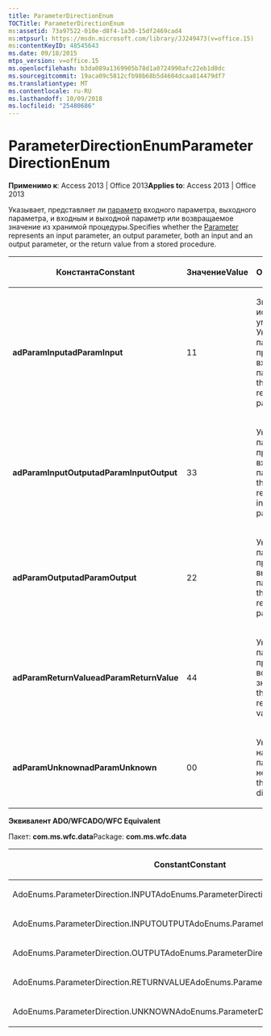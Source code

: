 ```yaml
---
title: ParameterDirectionEnum
TOCTitle: ParameterDirectionEnum
ms:assetid: 73a97522-010e-d8f4-1a30-15df2469cad4
ms:mtpsurl: https://msdn.microsoft.com/library/JJ249473(v=office.15)
ms:contentKeyID: 48545643
ms.date: 09/18/2015
mtps_version: v=office.15
ms.openlocfilehash: b3da089a1369905b78d1a0724990afc22eb1d0dc
ms.sourcegitcommit: 19aca09c5812cfb98b68b5d4604dcaa814479df7
ms.translationtype: MT
ms.contentlocale: ru-RU
ms.lasthandoff: 10/09/2018
ms.locfileid: "25480686"
---
```

# <a name="parameterdirectionenum"></a><span data-ttu-id="a17e9-102">ParameterDirectionEnum</span><span class="sxs-lookup"><span data-stu-id="a17e9-102">ParameterDirectionEnum</span></span>


<span data-ttu-id="a17e9-103">**Применимо к**: Access 2013 | Office 2013</span><span class="sxs-lookup"><span data-stu-id="a17e9-103">**Applies to**: Access 2013 | Office 2013</span></span>

<span data-ttu-id="a17e9-104">Указывает, представляет ли [параметр](parameter-object-ado.md) входного параметра, выходного параметра, и входным и выходной параметр или возвращаемое значение из хранимой процедуры.</span><span class="sxs-lookup"><span data-stu-id="a17e9-104">Specifies whether the [Parameter](parameter-object-ado.md) represents an input parameter, an output parameter, both an input and an output parameter, or the return value from a stored procedure.</span></span>

<table>
<colgroup>
<col style="width: 33%" />
<col style="width: 33%" />
<col style="width: 33%" />
</colgroup>
<thead>
<tr class="header">
<th><p><span data-ttu-id="a17e9-105">Константа</span><span class="sxs-lookup"><span data-stu-id="a17e9-105">Constant</span></span></p></th>
<th><p><span data-ttu-id="a17e9-106">Значение</span><span class="sxs-lookup"><span data-stu-id="a17e9-106">Value</span></span></p></th>
<th><p><span data-ttu-id="a17e9-107">Описание</span><span class="sxs-lookup"><span data-stu-id="a17e9-107">Description</span></span></p></th>
</tr>
</thead>
<tbody>
<tr class="odd">
<td><p><span data-ttu-id="a17e9-108"><strong>adParamInput</strong></span><span class="sxs-lookup"><span data-stu-id="a17e9-108"><strong>adParamInput</strong></span></span></p></td>
<td><p><span data-ttu-id="a17e9-109">1</span><span class="sxs-lookup"><span data-stu-id="a17e9-109">1</span></span></p></td>
<td><p><span data-ttu-id="a17e9-110">Значение, используемое по умолчанию.</span><span class="sxs-lookup"><span data-stu-id="a17e9-110">Default.</span></span> <span data-ttu-id="a17e9-111">Указывает, что параметр представляет входного параметра.</span><span class="sxs-lookup"><span data-stu-id="a17e9-111">Indicates that the parameter represents an input parameter.</span></span></p></td>
</tr>
<tr class="even">
<td><p><span data-ttu-id="a17e9-112"><strong>adParamInputOutput</strong></span><span class="sxs-lookup"><span data-stu-id="a17e9-112"><strong>adParamInputOutput</strong></span></span></p></td>
<td><p><span data-ttu-id="a17e9-113">3</span><span class="sxs-lookup"><span data-stu-id="a17e9-113">3</span></span></p></td>
<td><p><span data-ttu-id="a17e9-114">Указывает, что параметр представляет входных и выходных параметров.</span><span class="sxs-lookup"><span data-stu-id="a17e9-114">Indicates that the parameter represents both an input and output parameter.</span></span></p></td>
</tr>
<tr class="odd">
<td><p><span data-ttu-id="a17e9-115"><strong>adParamOutput</strong></span><span class="sxs-lookup"><span data-stu-id="a17e9-115"><strong>adParamOutput</strong></span></span></p></td>
<td><p><span data-ttu-id="a17e9-116">2</span><span class="sxs-lookup"><span data-stu-id="a17e9-116">2</span></span></p></td>
<td><p><span data-ttu-id="a17e9-117">Указывает, что параметр представляет выходного параметра.</span><span class="sxs-lookup"><span data-stu-id="a17e9-117">Indicates that the parameter represents an output parameter.</span></span></p></td>
</tr>
<tr class="even">
<td><p><span data-ttu-id="a17e9-118"><strong>adParamReturnValue</strong></span><span class="sxs-lookup"><span data-stu-id="a17e9-118"><strong>adParamReturnValue</strong></span></span></p></td>
<td><p><span data-ttu-id="a17e9-119">4</span><span class="sxs-lookup"><span data-stu-id="a17e9-119">4</span></span></p></td>
<td><p><span data-ttu-id="a17e9-120">Указывает, что параметр представляет возвращаемое значение.</span><span class="sxs-lookup"><span data-stu-id="a17e9-120">Indicates that the parameter represents a return value.</span></span></p></td>
</tr>
<tr class="odd">
<td><p><span data-ttu-id="a17e9-121"><strong>adParamUnknown</strong></span><span class="sxs-lookup"><span data-stu-id="a17e9-121"><strong>adParamUnknown</strong></span></span></p></td>
<td><p><span data-ttu-id="a17e9-122">0</span><span class="sxs-lookup"><span data-stu-id="a17e9-122">0</span></span></p></td>
<td><p><span data-ttu-id="a17e9-123">Указывает, что направление параметра неизвестно.</span><span class="sxs-lookup"><span data-stu-id="a17e9-123">Indicates that the parameter direction is unknown.</span></span></p></td>
</tr>
</tbody>
</table>


<span data-ttu-id="a17e9-124">**Эквивалент ADO/WFC**</span><span class="sxs-lookup"><span data-stu-id="a17e9-124">**ADO/WFC Equivalent**</span></span>

<span data-ttu-id="a17e9-125">Пакет: **com.ms.wfc.data**</span><span class="sxs-lookup"><span data-stu-id="a17e9-125">Package: **com.ms.wfc.data**</span></span>

<table>
<colgroup>
<col style="width: 100%" />
</colgroup>
<thead>
<tr class="header">
<th><p><span data-ttu-id="a17e9-126">Constant</span><span class="sxs-lookup"><span data-stu-id="a17e9-126">Constant</span></span></p></th>
</tr>
</thead>
<tbody>
<tr class="odd">
<td><p><span data-ttu-id="a17e9-127">AdoEnums.ParameterDirection.INPUT</span><span class="sxs-lookup"><span data-stu-id="a17e9-127">AdoEnums.ParameterDirection.INPUT</span></span></p></td>
</tr>
<tr class="even">
<td><p><span data-ttu-id="a17e9-128">AdoEnums.ParameterDirection.INPUTOUTPUT</span><span class="sxs-lookup"><span data-stu-id="a17e9-128">AdoEnums.ParameterDirection.INPUTOUTPUT</span></span></p></td>
</tr>
<tr class="odd">
<td><p><span data-ttu-id="a17e9-129">AdoEnums.ParameterDirection.OUTPUT</span><span class="sxs-lookup"><span data-stu-id="a17e9-129">AdoEnums.ParameterDirection.OUTPUT</span></span></p></td>
</tr>
<tr class="even">
<td><p><span data-ttu-id="a17e9-130">AdoEnums.ParameterDirection.RETURNVALUE</span><span class="sxs-lookup"><span data-stu-id="a17e9-130">AdoEnums.ParameterDirection.RETURNVALUE</span></span></p></td>
</tr>
<tr class="odd">
<td><p><span data-ttu-id="a17e9-131">AdoEnums.ParameterDirection.UNKNOWN</span><span class="sxs-lookup"><span data-stu-id="a17e9-131">AdoEnums.ParameterDirection.UNKNOWN</span></span></p></td>
</tr>
</tbody>
</table>

